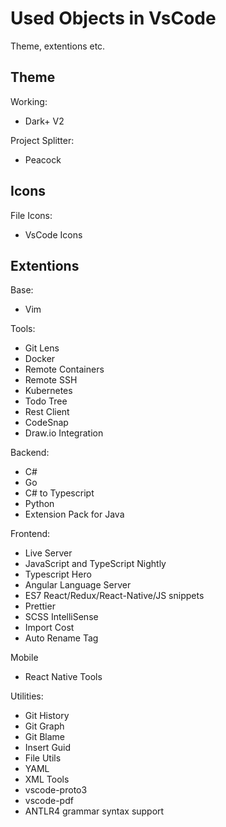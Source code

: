 # Used Objects in VsCode

Theme, extentions etc.

## Theme

Working:
- Dark+ V2

Project Splitter:
- Peacock

## Icons

File Icons:
- VsCode Icons

## Extentions

Base:
- Vim

Tools:
- Git Lens
- Docker
- Remote Containers
- Remote SSH
- Kubernetes
- Todo Tree
- Rest Client
- CodeSnap
- Draw.io Integration

Backend:
- C#
- Go
- C# to Typescript
- Python
- Extension Pack for Java

Frontend:
- Live Server
- JavaScript and TypeScript Nightly
- Typescript Hero
- Angular Language Server
- ES7 React/Redux/React-Native/JS snippets
- Prettier
- SCSS IntelliSense
- Import Cost
- Auto Rename Tag

Mobile
- React Native Tools

Utilities:
- Git History
- Git Graph
- Git Blame
- Insert Guid
- File Utils
- YAML
- XML Tools
- vscode-proto3
- vscode-pdf
- ANTLR4 grammar syntax support
